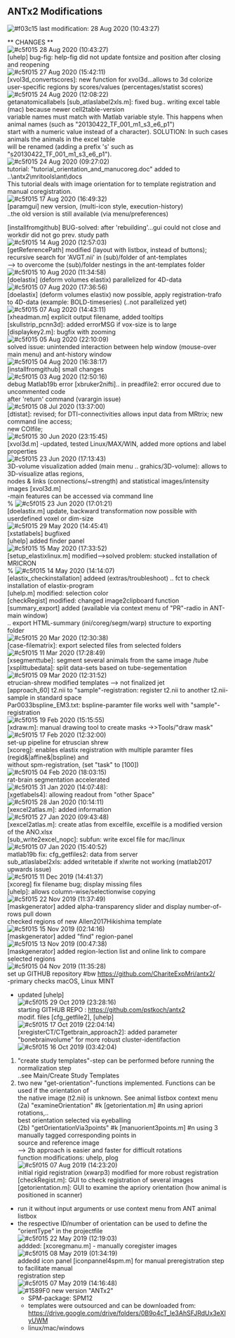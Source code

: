 ## **ANTx2 Modifications**
 ![#f03c15](https://via.placeholder.com/15/f03c15/000000?text=+) last modification:   28 Aug 2020 (10:43:27)  
    
** CHANGES **  
  ![#c5f015](https://via.placeholder.com/15/c5f015/000000?text=+)  28 Aug 2020 (10:43:27)  
  [uhelp] bug-fig: help-fig did not update fontsize and position after closing and reopening     
  ![#c5f015](https://via.placeholder.com/15/c5f015/000000?text=+)  27 Aug 2020 (15:42:11)  
  [xvol3d_convertscores]: new function for xvol3d...allows to 3d colorize user-specific regions by scores/values (percentages/statist scores)   
  ![#c5f015](https://via.placeholder.com/15/c5f015/000000?text=+)  24 Aug 2020 (12:08:22)  
  getanatomicallabels [sub_atlaslabel2xls.m]: fixed bug.. writing excel table (mac) because newer cell2table-version  
  variable names must match with Matlab variable style. This happens when animal names (such as "20130422_TF_001_m1_s3_e6_p1")  
  start with a numeric value instead of a character). SOLUTION: In such cases animals the animals in the excel table   
  will be renamed (adding a prefix 's' such as "s20130422_TF_001_m1_s3_e6_p1").  
  ![#c5f015](https://via.placeholder.com/15/c5f015/000000?text=+)  24 Aug 2020 (09:27:02)  
  tutorial: "tutorial_orientation_and_manucoreg.doc" added to ..\antx2\mritools\ant\docs  
  This tutorial deals with image orientation for to template registration and manual coregistration.  
  ![#c5f015](https://via.placeholder.com/15/c5f015/000000?text=+)  17 Aug 2020 (16:49:32)  
  [paramgui] new version, (multi-icon style, execution-history)  
  ..the old version is still available (via menu/preferences)  
    
  [installfromgithub] BUG-solved:  after 'rebuilding'...gui could not close and workdir did not go prev. study path  
  ![#c5f015](https://via.placeholder.com/15/c5f015/000000?text=+)  14 Aug 2020 (12:57:03)  
  [getReferencePath] modified (layout with listbox, instead of buttons); recursive search for 'AVGT.nii' in (sub)/folder of ant-templates  
   --> to overcome the (sub)/folder nestings in the ant-templates folder  
  ![#c5f015](https://via.placeholder.com/15/c5f015/000000?text=+)  10 Aug 2020 (11:34:58)  
  [doelastix] (deform volumes elastix) parallelized for 4D-data  
  ![#c5f015](https://via.placeholder.com/15/c5f015/000000?text=+)  07 Aug 2020 (17:36:56)  
  [doelastix] (deform volumes elastix) now possible, apply registration-trafo to 4D-data (example: BOLD-timeseries) (..not parallelized yet)  
  ![#c5f015](https://via.placeholder.com/15/c5f015/000000?text=+)  07 Aug 2020 (14:43:11)  
  [xheadman.m] explicit output filename, added tooltips  
  [skullstrip_pcnn3d]: added errorMSG  if vox-size is to large  
  [displaykey2.m]: bugfix with zooming  
  ![#c5f015](https://via.placeholder.com/15/c5f015/000000?text=+)  05 Aug 2020 (22:10:09)  
  solved issue: unintended interaction between help window (mouse-over main menu) and ant-history window   
  ![#c5f015](https://via.placeholder.com/15/c5f015/000000?text=+)  04 Aug 2020 (16:38:17)  
  [installfromgithub] small changes  
  ![#c5f015](https://via.placeholder.com/15/c5f015/000000?text=+)  03 Aug 2020 (12:50:16)  
  debug Matlab19b error [xbruker2nifti].. in preadfile2: error occured due to uncommented code   
  after 'return' command (varargin issue)  
  ![#c5f015](https://via.placeholder.com/15/c5f015/000000?text=+)  08 Jul 2020 (13:37:00)  
  [dtistat]: revised; for DTI-connectivities allows input data from MRtrix; new command line access;  
  new COIfile;    
  ![#c5f015](https://via.placeholder.com/15/c5f015/000000?text=+)  30 Jun 2020 (23:15:45)  
  [xvol3d.m] -updated, tested Linux/MAX/WIN, added more options  and label properties  
  ![#c5f015](https://via.placeholder.com/15/c5f015/000000?text=+)  23 Jun 2020 (17:13:43)  
  3D-volume visualization added (main menu .. grahics/3D-volume): allows to 3D-visualize atlas regions,  
  nodes & links (connections/~strength) and statistical images/intensity images [xvol3d.m]  
  -main features can be accessed via command line  
  % ![#c5f015](https://via.placeholder.com/15/c5f015/000000?text=+)  23 Jun 2020 (17:01:21)  
  [doelastix.m] update, backward transformation now possible with userdefined voxel or dim-size  
  ![#c5f015](https://via.placeholder.com/15/c5f015/000000?text=+)  29 May 2020 (14:45:41)  
  [xstatlabels] bugfixed   
  [uhelp] added finder panel   
  ![#c5f015](https://via.placeholder.com/15/c5f015/000000?text=+)  15 May 2020 (17:33:52)  
  [setup_elastixlinux.m] modified-->solved problem: stucked installation of MRICRON   
  % ![#c5f015](https://via.placeholder.com/15/c5f015/000000?text=+)  14 May 2020 (14:14:07)  
  [elastix_checkinstallation] addeed (extras/troubleshoot)  .. fct to check installation of elastix-program  
  [uhelp.m] modified: selection color    
  [checkRegist] modified: changed image2clipboard function   
  [summary_export] added (available via context menu of "PR"-radio in ANT-main window)   
  .. export HTML-summary (ini/coreg/segm/warp) structure to exporting folder  
  ![#c5f015](https://via.placeholder.com/15/c5f015/000000?text=+)  20 Mar 2020 (12:30:38)  
  [case-filematrix]: export selected files from selected folders  
  ![#c5f015](https://via.placeholder.com/15/c5f015/000000?text=+)  11 Mar 2020 (17:28:49)  
  [xsegmenttube]: segment several animals from the same image /tube  
  [xsplittubedata]: split data-sets based on tube-segementation  
  ![#c5f015](https://via.placeholder.com/15/c5f015/000000?text=+)  09 Mar 2020 (12:31:52)  
  etrucian-shrew modified templates --> not finalized jet  
  [approach_60] t2.nii to "sample"-registration: register t2.nii to another t2.nii-sample in standard space  
  Par0033bspline_EM3.txt: bspline-paramter file works well with "sample"-registration  
  ![#c5f015](https://via.placeholder.com/15/c5f015/000000?text=+)  19 Feb 2020 (15:15:55)  
  [xdraw.m]: manual drawing tool to create masks  ->>Tools/"draw mask"  
  ![#c5f015](https://via.placeholder.com/15/c5f015/000000?text=+)  17 Feb 2020 (12:32:00)  
  set-up pipeline for etruscian shrew  
  [xcoreg]: enables elastix registration with multiple paramter files (regid&|affine&|bspline) and  
  without spm-registration, (set "task" to [100])  
  ![#c5f015](https://via.placeholder.com/15/c5f015/000000?text=+)  04 Feb 2020 (18:03:15)  
  rat-brain segmentation accelerated  
  ![#c5f015](https://via.placeholder.com/15/c5f015/000000?text=+)  31 Jan 2020 (14:07:48):   
  [xgetlabels4]: allowing readout from "other Space"  
  ![#c5f015](https://via.placeholder.com/15/c5f015/000000?text=+)  28 Jan 2020 (10:14:11)  
  [xexcel2atlas.m]: added information  
  ![#c5f015](https://via.placeholder.com/15/c5f015/000000?text=+)  27 Jan 2020 (09:43:48)  
  [xexcel2atlas.m]: create atlas from excelfile, excelfile is a modified version of the ANO.xlsx  
  [sub_write2excel_nopc]: subfun: write excel file for mac/linux  
  ![#c5f015](https://via.placeholder.com/15/c5f015/000000?text=+)  07 Jan 2020 (15:40:52)  
  matlab19b fix: cfg_getfiles2: data from server  
  sub_atlaslabel2xls: added writetable if xlwrite not working (matlab2017 upwards issue)  
  ![#c5f015](https://via.placeholder.com/15/c5f015/000000?text=+)  11 Dec 2019 (14:41:37)  
  [xcoreg] fix filename bug; display missing files  
  [uhelp]: allows column-wise/selectionwise copying   
  ![#c5f015](https://via.placeholder.com/15/c5f015/000000?text=+)  22 Nov 2019 (11:37:49)  
  [maskgenerator] added alpha-transparency slider and display number-of-rows pull down  
  checked regions of new Allen2017Hikishima template  
  ![#c5f015](https://via.placeholder.com/15/c5f015/000000?text=+)  15 Nov 2019 (02:14:16)  
  [maskgenerator] added "find" region-panel  
  ![#c5f015](https://via.placeholder.com/15/c5f015/000000?text=+)  13 Nov 2019 (00:47:38)   
  [maskgenerator] added region-lection list and online link to compare selected regions  
  ![#c5f015](https://via.placeholder.com/15/c5f015/000000?text=+)  04 Nov 2019 (11:35:28)  
  set up GITHUB repository #bw https://github.com/ChariteExpMri/antx2/  
  -primary checks macOS, Linux MINT  
  - updated [uhelp]  
  ![#c5f015](https://via.placeholder.com/15/c5f015/000000?text=+)  29 Oct 2019 (23:28:16)  
    starting GITHUB REPO : https://github.com/pstkoch/antx2  
   modif. files [cfg_getfile2], [uhelp]  
  ![#c5f015](https://via.placeholder.com/15/c5f015/000000?text=+)  17 Oct 2019 (22:04:14)  
  [xregisterCT/CTgetbrain_approach2]: added parameter "bonebrainvolume" for more robust cluster-identifaction  
  ![#c5f015](https://via.placeholder.com/15/c5f015/000000?text=+)  16 Oct 2019 (03:42:04)  
   1) "create study templates"-step can be performed before running the normalization step  
     ..see Main/Create Study Templates  
   2) two new "get-orientation"-functions implemented. Functions can be used if the orientation of   
     the native image (t2.nii) is unknown. See animal listbox context menu   
     (2a) "examineOrientation"       #k [getorientation.m] #n using apriori rotations,..   
          best orientation selected via eyeballing  
     (2b) "getOrientationVia3points" #k [manuorient3points.m] #n using 3 manually tagged corresponding points in  
          source and reference image  
      --> 2b approach is easier and faster  for difficult rotations  
  function modifications: uhelp, plog  
  ![#c5f015](https://via.placeholder.com/15/c5f015/000000?text=+)  07 Aug 2019 (14:23:20)  
  initial rigid registration (xwarp3) modified for more robust registration  
  [checkRegist.m]:     GUI to check registration of several images  
  [getorientation.m]: GUI to examine the apriory orientation (how animal is positioned in scanner)  
   - run it without input arguments or use context menu from ANT animal listbox  
   - the respective ID/number of orientation can be used to define the "orientType" in the projectfile   
  ![#c5f015](https://via.placeholder.com/15/c5f015/000000?text=+)  22 May 2019 (12:19:03)  
   addded: [xcoregmanu.m] - manually coregister images   
  ![#c5f015](https://via.placeholder.com/15/c5f015/000000?text=+)  08 May 2019 (01:34:19)  
   addedd icon panel [iconpannel4spm.m] for manual preregistration step to facilitate manual  
   registration step  
  ![#c5f015](https://via.placeholder.com/15/c5f015/000000?text=+)  07 May 2019 (14:16:48)  
  ![#1589F0](https://via.placeholder.com/15/1589F0/000000?text=+)  new version "ANTx2"  
     - SPM-package: SPM12  
     - templates were outsourced and can be downloaded from:  
       https://drive.google.com/drive/folders/0B9o4cT_le3AhSFJRdUx3eXlyUWM  
     - linux/mac/windows  
